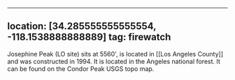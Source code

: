 
---
location: [34.285555555555554, -118.1538888888889]
tag: firewatch
---

Josephine Peak (LO site) sits at 5560', is located in [[Los Angeles County]] and was constructed in 1994. It is located in the Angeles national forest. It can be found on the Condor Peak USGS topo map.
